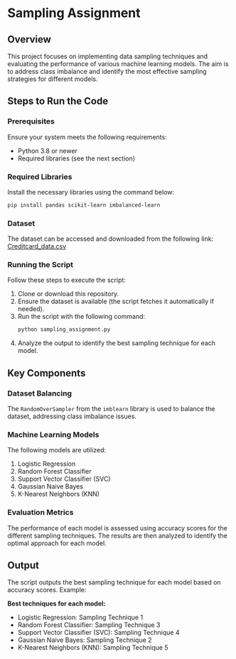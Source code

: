 # Sampling Assignment

## Overview
This project focuses on implementing data sampling techniques and evaluating the performance of various machine learning models. The aim is to address class imbalance and identify the most effective sampling strategies for different models.

## Steps to Run the Code

### Prerequisites
Ensure your system meets the following requirements:
- Python 3.8 or newer
- Required libraries (see the next section)

### Required Libraries
Install the necessary libraries using the command below:
```bash
pip install pandas scikit-learn imbalanced-learn
```

### Dataset
The dataset can be accessed and downloaded from the following link:  
[Creditcard_data.csv](https://github.com/AnjulaMehto/Sampling_Assignment/blob/main/Creditcard_data.csv?raw=true)

### Running the Script
Follow these steps to execute the script:
1. Clone or download this repository.
2. Ensure the dataset is available (the script fetches it automatically if needed).
3. Run the script with the following command:
   ```bash
   python sampling_assignment.py
   ```
4. Analyze the output to identify the best sampling technique for each model.

## Key Components

### Dataset Balancing
The `RandomOverSampler` from the `imblearn` library is used to balance the dataset, addressing class imbalance issues.


### Machine Learning Models
The following models are utilized:
1. Logistic Regression
2. Random Forest Classifier
3. Support Vector Classifier (SVC)
4. Gaussian Naive Bayes
5. K-Nearest Neighbors (KNN)

### Evaluation Metrics
The performance of each model is assessed using accuracy scores for the different sampling techniques. The results are then analyzed to identify the optimal approach for each model.

## Output
The script outputs the best sampling technique for each model based on accuracy scores. Example:

**Best techniques for each model:**
- Logistic Regression: Sampling Technique 1  
- Random Forest Classifier: Sampling Technique 3  
- Support Vector Classifier (SVC): Sampling Technique 4  
- Gaussian Naive Bayes: Sampling Technique 2  
- K-Nearest Neighbors (KNN): Sampling Technique 5

